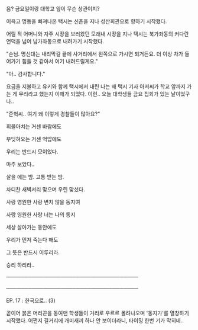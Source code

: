 음? 금요일이랑 대학교 앞이 무슨 상관이지? 

이윽고 명동을 빠져나온 택시는 신촌을 지나 성산회관으로 향하기 시작했다. 

어릴 적 어머니와 자주 시장을 보러왔던 모래내 시장을 지나 택시는 북가좌동의 커다란 언덕을 넘어 남가좌동으로 내려가기 시작했다.

"손님. 명신대는 내리막길 끝에 사거리에서 왼쪽으로 가시면 되거든요. 더 이상 차가 들어가기 힘들 것 같아서 여기 내려드릴게요."

"아.. 감사합니다."

요금을 지불하고 유키와 함께 택시에서 내린 나는 왜 택시 기사 아저씨가 학교 앞까지 가는 게 무리라고 했는지 이해가 되었다. 이런.. 오늘 대학생들 금요 집회가 있는 날이었구나.. 

"준혁씨.. 여기 왜 이렇게 경찰들이 많아요?"

휘몰아치는 거센 바람에도

부딪혀오는 거센 억압에도

우리는 반드시 모이었다.

마주 보았다..

살을 에는 밤. 고통 받는 밤.

차디찬 새벽서리 맞으며 우린 맞섰다.

사랑 영원한 사랑 변치 않을 동지여

사랑 영원한 사랑 너는 나의 동지

세상 살아가는 동안에도

우리가 먼저 죽는다 해도

그 뜻은 반드시 이루리라.

승리 하리라..

────────────────────────────────────

────────────────────────────────────

EP. 17 : 한국으로.. (3)

곧이어 붉은 머리끈을 동여맨 학생들이 거리로 우르르 몰려나오며 '동지가'를 열창하기 시작했다. 어쩐지 길거리에 개미새끼 하나 안 보이더라니, 타이밍 한번 기가 막히네..